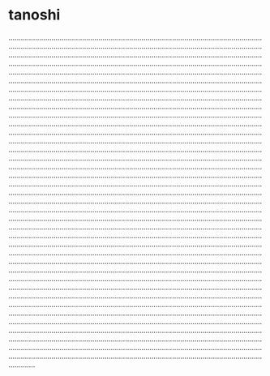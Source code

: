 # tanoshi
.....................................................................................................................................................................................................................................................................................................................................................................................................................................................................................................................................................................................................................................................................................................................................................................................................................................................................................................................................................................................................................................................................................................................................................................................................................................................................................................................................................................................................................................................................................................................................................................................................................................................................................................................................................................................................................................................................................................................................................................................................................................................................................................................................................................................................................................................................................................................................................................................................................................................................................................................................................................................................................................................................................................................................................................................................................................................................................................................................................................................................................................................................................................................................................................................................................................................................................................................................................................................................................................................................................................................................................................................................................................................................................................................................................................................................................................................................................................................................................................................................................................................................................................................................................................................................................................................................................................................................................................................................................................................................................................................................................................................................................................................................................................................................................................................................................................................................................................................